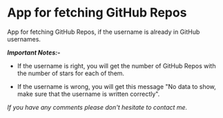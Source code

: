 # App for fetching GitHub Repos

App for fetching GitHub Repos, if the username is already in GitHub usernames.

***Important Notes:-***

* If the username is right, you will get the number of GitHub Repos with the number of stars for each of them.

* If the username is wrong, you will get this message "No data to show, make sure that the username is written correctly".

*If you have any comments please don't hesitate to contact me.*
